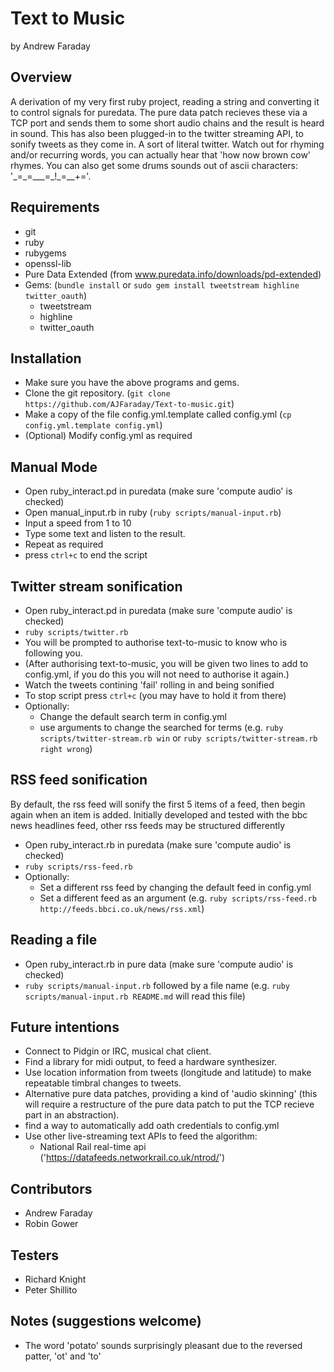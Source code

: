 Text to Music
=============
by Andrew Faraday

Overview
--------
A derivation of my very first ruby project, reading a string and converting it to control signals for puredata. The pure data patch recieves these via a TCP port and sends them to some short audio chains and the result is heard in sound.
This has also been plugged-in to the twitter streaming API, to sonify tweets as they come in. A sort of literal twitter. 
Watch out for rhyming and/or recurring words, you can actually hear that 'how now brown cow' rhymes. You can also get some drums sounds out of ascii characters: '\_=\_=\_\_\_=\_\!\_=\_\_\+='.

Requirements
------------
* git 
* ruby
* rubygems 
* openssl-lib
* Pure Data Extended (from www.puredata.info/downloads/pd-extended)
* Gems: (`bundle install` or `sudo gem install tweetstream highline twitter_oauth`)
    * tweetstream
    * highline
    * twitter_oauth    

Installation
------------

* Make sure you have the above programs and gems.
* Clone the git repository. (`git clone https://github.com/AJFaraday/Text-to-music.git`)
* Make a copy of the file config.yml.template called config.yml (`cp config.yml.template config.yml`)
* (Optional) Modify config.yml as required

Manual Mode
-----------
* Open ruby_interact.pd in puredata (make sure 'compute audio' is checked)
* Open manual_input.rb in ruby (`ruby scripts/manual-input.rb`)
* Input a speed from 1 to 10
* Type some text and listen to the result.
* Repeat as required
* press `ctrl+c` to end the script

Twitter stream sonification
---------------------------
* Open ruby_interact.pd in puredata (make sure 'compute audio' is checked)
* `ruby scripts/twitter.rb`
* You will be prompted to authorise text-to-music to know who is following you.
* (After authorising text-to-music, you will be given two lines to add to config.yml, if you do this you will not need to authorise it again.)
* Watch the tweets contining 'fail' rolling in and being sonified
* To stop script press `ctrl+c` (you may have to hold it from there)
* Optionally:
    * Change the default search term in config.yml
    * use arguments to change the searched for terms (e.g. `ruby scripts/twitter-stream.rb win` or `ruby scripts/twitter-stream.rb right wrong`)

RSS feed sonification
---------------------

By default, the rss feed will sonify the first 5 items of a feed, then begin again when an item is added.
Initially developed and tested with the bbc news headlines feed, other rss feeds may be structured differently

* Open ruby_interact.rb in puredata (make sure 'compute audio' is checked)
* `ruby scripts/rss-feed.rb`
* Optionally:
  * Set a different rss feed by changing the default feed in config.yml
  * Set a different feed as an argument (e.g. `ruby scripts/rss-feed.rb http://feeds.bbci.co.uk/news/rss.xml`)

Reading a file
--------------

* Open ruby_interact.rb in pure data (make sure 'compute audio' is checked)
* `ruby scripts/manual-input.rb` followed by a file name (e.g. `ruby scripts/manual-input.rb README.md` will read this file)

Future intentions
-----------------
* Connect to Pidgin or IRC, musical chat client. 
* Find a library for midi output, to feed a hardware synthesizer.
* Use location information from tweets (longitude and latitude) to make repeatable timbral changes to tweets.
* Alternative pure data patches, providing a kind of 'audio skinning' (this will require a restructure of the pure data patch to put the TCP recieve part in an abstraction).
* find a way to automatically add oath credentials to config.yml
* Use other live-streaming text APIs to feed the algorithm:
  * National Rail real-time api ('https://datafeeds.networkrail.co.uk/ntrod/')

Contributors
------------
* Andrew Faraday
* Robin Gower

Testers
-------
* Richard Knight
* Peter Shillito

Notes (suggestions welcome)
---------------------------

* The word 'potato' sounds surprisingly pleasant due to the reversed patter, 'ot' and 'to'
